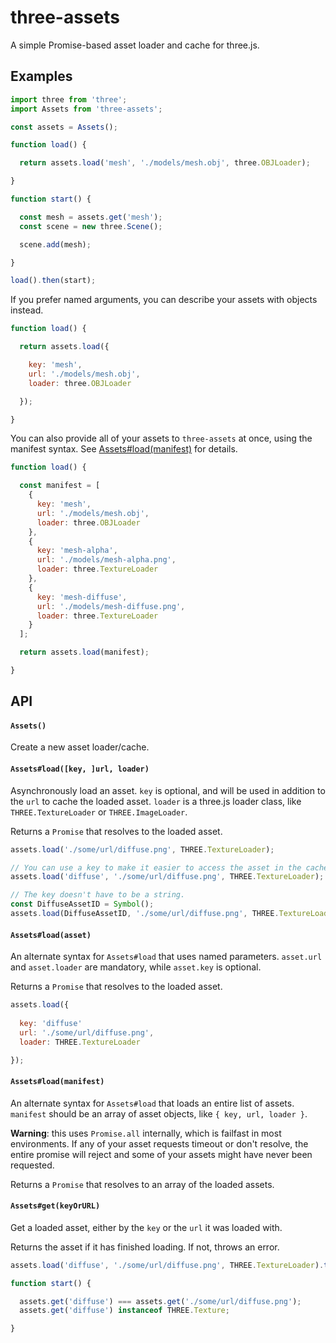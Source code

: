 # three-assets

A simple Promise-based asset loader and cache for three.js.

## Examples

```javascript
import three from 'three';
import Assets from 'three-assets';

const assets = Assets();

function load() {

  return assets.load('mesh', './models/mesh.obj', three.OBJLoader);

}

function start() {

  const mesh = assets.get('mesh');
  const scene = new three.Scene();

  scene.add(mesh);

}

load().then(start);
```

If you prefer named arguments, you can describe your assets with objects instead.

```javascript
function load() {

  return assets.load({

    key: 'mesh',
    url: './models/mesh.obj',
    loader: three.OBJLoader

  });

}
```

You can also provide all of your assets to `three-assets` at once, using the manifest syntax. See [Assets#load(manifest)](\#Assets\#load\(manifest\)) for details.

```javascript
function load() {

  const manifest = [
    {
      key: 'mesh',
      url: './models/mesh.obj',
      loader: three.OBJLoader
    },
    {
      key: 'mesh-alpha',
      url: './models/mesh-alpha.png',
      loader: three.TextureLoader
    },
    {
      key: 'mesh-diffuse',
      url: './models/mesh-diffuse.png',
      loader: three.TextureLoader
    }
  ];

  return assets.load(manifest);

}
```

## API

#### `Assets()`

Create a new asset loader/cache.

#### `Assets#load([key, ]url, loader)`

Asynchronously load an asset. `key` is optional, and will be used in addition to the `url` to cache the loaded asset. `loader` is a three.js loader class, like `THREE.TextureLoader` or `THREE.ImageLoader`.

Returns a `Promise` that resolves to the loaded asset. 

```javascript
assets.load('./some/url/diffuse.png', THREE.TextureLoader);

// You can use a key to make it easier to access the asset in the cache.
assets.load('diffuse', './some/url/diffuse.png', THREE.TextureLoader);

// The key doesn't have to be a string.
const DiffuseAssetID = Symbol();
assets.load(DiffuseAssetID, './some/url/diffuse.png', THREE.TextureLoader);
```

#### `Assets#load(asset)`

An alternate syntax for `Assets#load` that uses named parameters. `asset.url` and `asset.loader` are mandatory, while `asset.key` is optional.

Returns a `Promise` that resolves to the loaded asset. 

```javascript
assets.load({
  
  key: 'diffuse'
  url: './some/url/diffuse.png',
  loader: THREE.TextureLoader

});
```

#### `Assets#load(manifest)`

An alternate syntax for `Assets#load` that loads an entire list of assets. `manifest` should be an array of asset objects, like `{ key, url, loader }`.

__Warning__: this uses `Promise.all` internally, which is failfast in most environments. If any of your asset requests timeout or don't resolve, the entire promise will reject and some of your assets might have never been requested.

Returns a `Promise` that resolves to an array of the loaded assets.

#### `Assets#get(keyOrURL)`

Get a loaded asset, either by the `key` or the `url` it was loaded with.

Returns the asset if it has finished loading. If not, throws an error.

```javascript
assets.load('diffuse', './some/url/diffuse.png', THREE.TextureLoader).then(start)

function start() {

  assets.get('diffuse') === assets.get('./some/url/diffuse.png');
  assets.get('diffuse') instanceof THREE.Texture;

}
```
